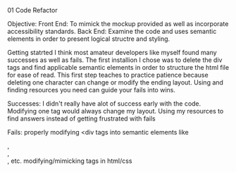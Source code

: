 01 Code Refactor

Objective: 
Front End: To mimick the mockup provided as well as incorporate accessibility standards. 
Back End: Examine the code and uses semantic elements in order to present logical structre and styling. 

Getting statrted I think most amateur developers like myself found many successes as well as fails. The first installion I chose was to delete the div tags and find applicable semantic elements in order to structure the html file for ease of read. This first step teaches to practice patience because deleting one character can change or modify the ending layout. Using and finding resources you need can guide your fails into wins.

Successes: I didn't really have alot of success early with the code. Modifying one tag would always change my layout.
           Using my resources to find answers instead of getting frustrated with fails

Fails: properly modifying <div tags into semantic elements like <section>, <article>, <nav>, etc.
       modifying/mimicking tags in html/css
  
  
